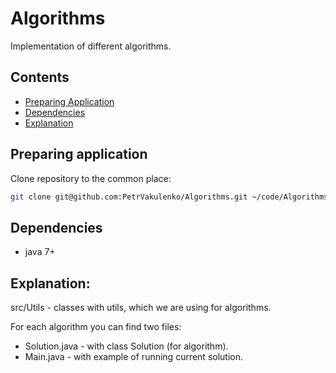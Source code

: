# Algorithms

Implementation of different algorithms.

## Contents
- [Preparing Application](#preparing-application)
- [Dependencies](#dependencies)
- [Explanation](#explanation)

## Preparing application
Clone repository to the common place:
```bash
git clone git@github.com:PetrVakulenko/Algorithms.git ~/code/Algorithms/
```

## Dependencies
- java 7+

## Explanation:
src/Utils - classes with utils, which we are using for algorithms.

For each algorithm you can find two files:
- Solution.java - with class Solution (for algorithm).
- Main.java - with example of running current solution.

